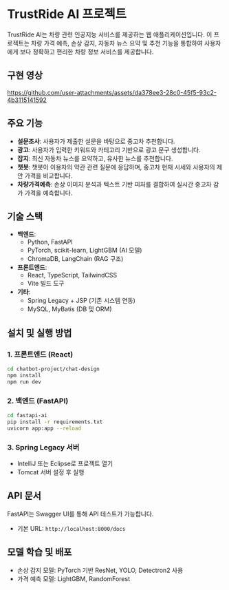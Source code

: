# TrustRide AI 프로젝트

TrustRide AI는 차량 관련 인공지능 서비스를 제공하는 웹 애플리케이션입니다. 이 프로젝트는 차량 가격 예측, 손상 감지, 자동차 뉴스 요약 및 추천 기능을 통합하여 사용자에게 보다 정확하고 편리한 차량 정보 서비스를 제공합니다.

## 구현 영상

https://github.com/user-attachments/assets/da378ee3-28c0-45f5-93c2-4b3115141592


## 주요 기능
- **설문조사**: 사용자가 제출한 설문을 바탕으로 중고차 추천합니다.
- **광고**: 사용자가 입력한 키워드와 카테고리 기반으로 광고 문구 생성합니다.
- **잡지**: 최신 자동차 뉴스를 요약하고, 유사한 뉴스를 추천합니다.
- **챗봇**: 챗봇이 이용자의 약관 관련 질문에 응답하며, 중고차 현재 시세와 사용자의 제안 가격을 비교합니다.
- **차량가격예측**: 손상 이미지 분석과 텍스트 기반 피처를 결합하여 실시간 중고차 감가 가격을 예측합니다.

## 기술 스택
- **백엔드**: 
  - Python, FastAPI
  - PyTorch, scikit-learn, LightGBM (AI 모델)
  - ChromaDB, LangChain (RAG 구조)
- **프론트엔드**:
  - React, TypeScript, TailwindCSS
  - Vite 빌드 도구
- **기타**:
  - Spring Legacy + JSP (기존 시스템 연동)
  - MySQL, MyBatis (DB 및 ORM)


## 설치 및 실행 방법

### 1. 프론트엔드 (React)
```bash
cd chatbot-project/chat-design
npm install
npm run dev
```

### 2. 백엔드 (FastAPI)
```bash
cd fastapi-ai
pip install -r requirements.txt
uvicorn app:app --reload
```

### 3. Spring Legacy 서버
- IntelliJ 또는 Eclipse로 프로젝트 열기
- Tomcat 서버 설정 후 실행

## API 문서
FastAPI는 Swagger UI를 통해 API 테스트가 가능합니다.
- 기본 URL: `http://localhost:8000/docs`

## 모델 학습 및 배포
- 손상 감지 모델: PyTorch 기반 ResNet, YOLO, Detectron2 사용
- 가격 예측 모델: LightGBM, RandomForest

